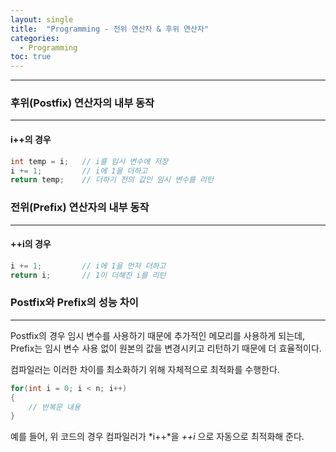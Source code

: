```yaml
---
layout: single
title:  "Programming - 전위 연산자 & 후위 연산자"
categories:
  - Programming
toc: true
---
```


---

### 후위(Postfix) 연산자의 내부 동작
---

#### i++의 경우

```c++
int temp = i;   // i를 임시 변수에 저장
i += 1;         // i에 1을 더하고
return temp;    // 더하기 전의 값인 임시 변수를 리턴
```

### 전위(Prefix) 연산자의 내부 동작
---

#### ++i의 경우

```c++
i += 1;         // i에 1을 먼저 더하고
return i;       // 1이 더해진 i를 리턴
```

### Postfix와 Prefix의 성능 차이
---
Postfix의 경우 임시 변수를 사용하기 때문에 추가적인 메모리를 사용하게 되는데, Prefix는 임시 변수 사용 없이 원본의 값을 변경시키고 리턴하기 때문에 더 효율적이다.

컴파일러는 이러한 차이를 최소화하기 위해 자체적으로 최적화를 수행한다.

```c++
for(int i = 0; i < n; i++)
{
    // 반복문 내용
}
```

예를 들어, 위 코드의 경우 컴파일러가 *i++*을 *++i* 으로 자동으로 최적화해 준다.